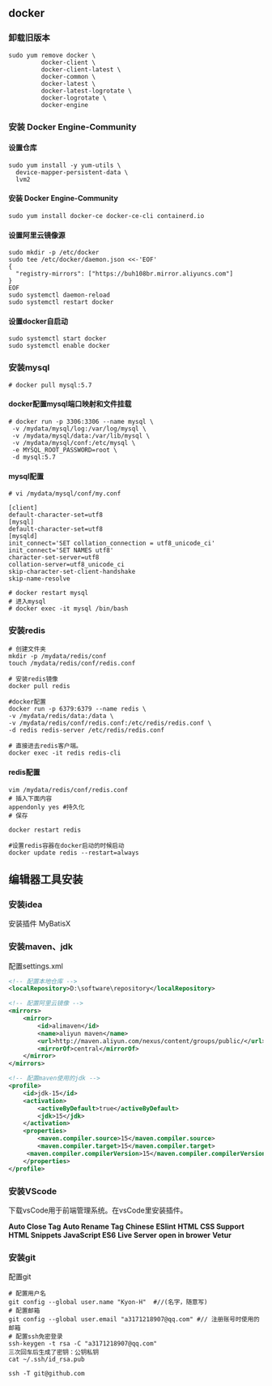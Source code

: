 ## docker

### 卸载旧版本

```shell
sudo yum remove docker \
         docker-client \
         docker-client-latest \
         docker-common \
         docker-latest \
         docker-latest-logrotate \
         docker-logrotate \
         docker-engine
```

### 安装 Docker Engine-Community

#### 设置仓库

```shell
sudo yum install -y yum-utils \
  device-mapper-persistent-data \
  lvm2
```

#### 安装 Docker Engine-Community

```shell
sudo yum install docker-ce docker-ce-cli containerd.io
```

#### 设置阿里云镜像源

```shell
sudo mkdir -p /etc/docker
sudo tee /etc/docker/daemon.json <<-'EOF'
{
  "registry-mirrors": ["https://buh108br.mirror.aliyuncs.com"]
}
EOF
sudo systemctl daemon-reload
sudo systemctl restart docker
```

#### 设置docker自启动

```shell
sudo systemctl start docker
sudo systemctl enable docker
```

### 安装mysql

```shell
# docker pull mysql:5.7
```
#### docker配置mysql端口映射和文件挂载
```shell
# docker run -p 3306:3306 --name mysql \
 -v /mydata/mysql/log:/var/log/mysql \
 -v /mydata/mysql/data:/var/lib/mysql \
 -v /mydata/mysql/conf:/etc/mysql \
 -e MYSQL_ROOT_PASSWORD=root \
 -d mysql:5.7
```


#### mysql配置

```
# vi /mydata/mysql/conf/my.conf

[client]
default-character-set=utf8
[mysql]
default-character-set=utf8
[mysqld]
init_connect='SET collation_connection = utf8_unicode_ci'
init_connect='SET NAMES utf8'
character-set-server=utf8
collation-server=utf8_unicode_ci
skip-character-set-client-handshake
skip-name-resolve

# docker restart mysql
# 进入mysql
# docker exec -it mysql /bin/bash
```

### 安装redis

```
# 创建文件夹
mkdir -p /mydata/redis/conf
touch /mydata/redis/conf/redis.conf

# 安装redis镜像
docker pull redis

#docker配置
docker run -p 6379:6379 --name redis \
-v /mydata/redis/data:/data \
-v /mydata/redis/conf/redis.conf:/etc/redis/redis.conf \
-d redis redis-server /etc/redis/redis.conf

# 直接进去redis客户端。
docker exec -it redis redis-cli
```

#### redis配置

```
vim /mydata/redis/conf/redis.conf
# 插入下面内容
appendonly yes #持久化
# 保存

docker restart redis

#设置redis容器在docker启动的时候启动
docker update redis --restart=always
```

## 编辑器工具安装

### 安装idea

安装插件 MyBatisX

### 安装maven、jdk

配置settings.xml

```xml
<!-- 配置本地仓库 -->
<localRepository>D:\software\repository</localRepository>

<!-- 配置阿里云镜像 -->
<mirrors>	
	<mirror>
		<id>alimaven</id>
		<name>aliyun maven</name>
		<url>http://maven.aliyun.com/nexus/content/groups/public/</url>
		<mirrorOf>central</mirrorOf>
	</mirror>
</mirrors>

<!-- 配置maven使用的jdk -->
<profile>    
    <id>jdk-15</id>    
    <activation>    
    	<activeByDefault>true</activeByDefault>    
    	<jdk>15</jdk>    
    </activation>    
    <properties>    
    	<maven.compiler.source>15</maven.compiler.source>    
    	<maven.compiler.target>15</maven.compiler.target>   
 	 <maven.compiler.compilerVersion>15</maven.compiler.compilerVersion>    
    </properties>
</profile>
```

### 安装VScode

下载vsCode用于前端管理系统。在vsCode里安装插件。

**Auto Close Tag**
**Auto Rename Tag**
**Chinese**
**ESlint**
**HTML CSS Support**
**HTML Snippets**
**JavaScript ES6**
**Live Server**
**open in brower**
**Vetur**

### 安装git

配置git

```
# 配置用户名
git config --global user.name "Kyon-H"  #//(名字，随意写)
# 配置邮箱
git config --global user.email "a3171218907@qq.com" #// 注册账号时使用的邮箱
# 配置ssh免密登录
ssh-keygen -t rsa -C "a3171218907@qq.com"
三次回车后生成了密钥：公钥私钥
cat ~/.ssh/id_rsa.pub

ssh -T git@github.com
```

